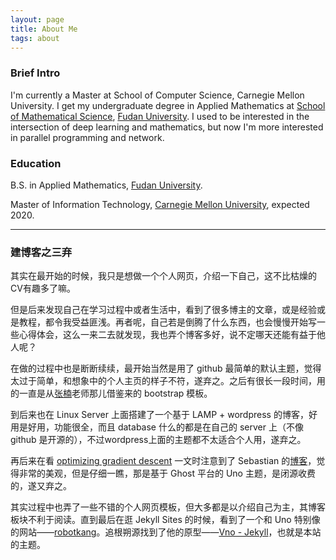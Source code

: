 ```yaml
---
layout: page
title: About Me
tags: about
---
```


### Brief Intro

I'm currently a Master at School of Computer Science, Carnegie Mellon University. I get my undergraduate degree in Applied Mathematics at [School of Mathematical Science](http://math.fudan.edu.cn/), [Fudan University](http://www.fudan.edu.cn/en/). I used to be interested in the intersection of deep learning and mathematics, but now I'm more interested in parallel programming and network.

### Education

B.S. in Applied Mathematics, <a href="http://www.fudan.edu.cn/en/">Fudan University</a>.

Master of Information Technology, [Carnegie Mellon University](https://www.cmu.edu/), expected 2020.

---

### 建博客之三弃

其实在最开始的时候，我只是想做一个个人网页，介绍一下自己，这不比枯燥的CV有趣多了嘛。

但是后来发现自己在学习过程中或者生活中，看到了很多博主的文章，或是经验或是教程，都令我受益匪浅。再者呢，自己若是倒腾了什么东西，也会慢慢开始写一些心得体会，这么一来二去就发现，我也弄个博客多好，说不定哪天还能有益于他人呢？

在做的过程中也是断断续续，最开始当然是用了 github 最简单的默认主题，觉得太过于简单，和想象中的个人主页的样子不符，遂弃之。之后有很长一段时间，用的一直是从[张楠](https://zhangnanfudan.github.io/)老师那儿借鉴来的 bootstrap 模板。

到后来也在 Linux Server 上面搭建了一个基于 LAMP + wordpress 的博客，好用是好用，功能很全，而且 database 什么的都是在自己的 server 上（不像 github 是开源的），不过wordpress上面的主题都不太适合个人用，遂弃之。

再后来在看 [optimizing gradient descent](http://ruder.io/optimizing-gradient-descent/) 一文时注意到了 Sebastian 的[博客](http://ruder.io/#)，觉得非常的美观，但是仔细一瞧，那是基于 Ghost 平台的 Uno 主题，是闭源收费的，遂又弃之。

其实过程中也弄了一些不错的个人网页模板，但大多都是以介绍自己为主，其博客板块不利于阅读。直到最后在逛 Jekyll Sites 的时候，看到了一个和 Uno 特别像的网站——[robotkang](http://robotkang.cc/)。追根朔源找到了他的原型——[Vno - Jekyll](https://github.com/onevcat/vno-jekyll)，也就是本站的主题。